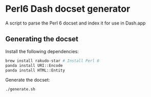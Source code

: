 # Perl6 Dash docset generator
A script to parse the Perl 6 docset and index it for use in Dash.app

## Generating the docset
Install the following dependencies:
```bash
brew install rakudo-star # Install Perl 6
panda install URI::Encode
panda install HTML::Entity
```

Generate the docset:
```bash
./generate.sh
```
